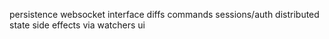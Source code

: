 persistence
websocket interface
diffs
commands
sessions/auth
distributed state
side effects via watchers
ui
